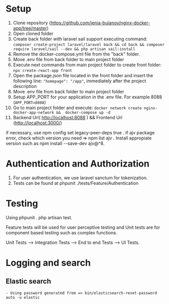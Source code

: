 
# Setup

1. Clone repository (<https://github.com/jenia-buianov/nginx-docker-app/tree/master>)
2. Open cloned folder
3. Create back folder with laravel sail support executing command:
`composer create-project laravel/laravel back && cd back && composer require laravel/sail --dev && php artisan sail:install`
4. Remove the docker-compose.yml file from the "back" folder.
5. Move .env file from back folder to main project folder
6. Execute next commands from main project folder to create front folder: `npx create-react-app front`
7. Open the package.json file located in the front folder and insert the following line: `"homepage": "/app"`, immediately after the project description
9. Move .env file from back folder to main project folder
10. Setup APP_PORT for your application in the .env file. For example 8088 (`APP_PORT=8088`)
11. Go to main project folder and execute: `docker network create nginx-docker-app-network &&  docker-compose up -d`
12. Backend Url( <http://localhost:8088> ) && Frontend Url (<http://localhost:3000/>)

if necessary, use npm config set legacy-peer-deps true .
if ajv package error, check which version you need => npm list ajv . Install appropiate version such as npm install --save-dev ajv@^8.

# Authentication and Authorization

1. For user authentication, we use laravel sanctum for tokenization.
2. Tests can be found at phpunit ./tests/Feature/Authentication

# Testing

Using phpunit . php artisan test.

Feature tests will be used for user perceptive testing and Unit tests are for component based testing such as complex functions.

Unit Tests --> Integration Tests --> End to end Tests --> UI Tests.

# Logging and search

## Elastic search 
    - Using password generated from => bin/elasticsearch-reset-password auto -u elastic
